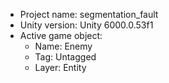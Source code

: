 <!-- UNITY CODE ASSIST INSTRUCTIONS START -->
- Project name: segmentation_fault
- Unity version: Unity 6000.0.53f1
- Active game object:
  - Name: Enemy
  - Tag: Untagged
  - Layer: Entity
<!-- UNITY CODE ASSIST INSTRUCTIONS END -->